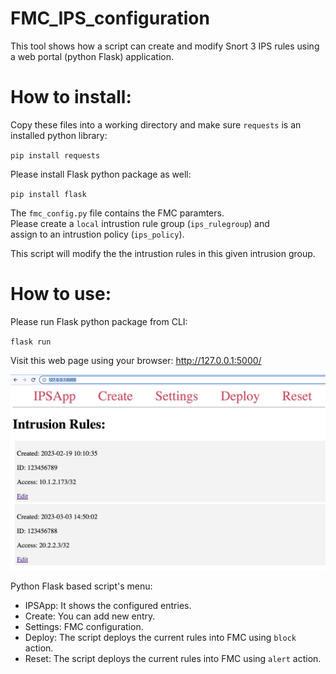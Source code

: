 # FMC_IPS_configuration


This tool shows how a script can create and modify Snort 3 IPS rules using a web portal (python Flask) application.  

  
# How to install:

  Copy these files into a working directory and make sure `requests` is an installed python library:
  
  `pip install requests` 
  
  Please install Flask python package as well: 
  
  `pip install flask`


  The `fmc_config.py` file contains the FMC paramters.  
  Please create a `local` intrustion rule group (`ips_rulegroup`) and   
  assign to an intrustion policy (`ips_policy`).  
  
  This script will modify the the intrustion rules in this given intrusion group.  


# How to use:

  Please run Flask python package from CLI: 
  
  `flask run`

Visit this web page using your browser: http://127.0.0.1:5000/  

![Flask GUI](/flask_gui.jpg?raw=true "Flask GUI")


Python Flask based script's menu:  
- IPSApp: It shows the configured entries. 
- Create: You can add new entry. 
- Settings: FMC configuration.   
- Deploy: The script deploys the current rules into FMC using `block` action.  
- Reset: The script deploys the current rules into FMC using `alert` action.  

